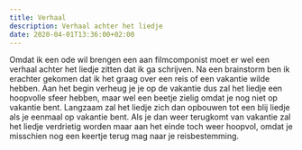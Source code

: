 ```yaml
---
title: Verhaal
description: Verhaal achter het liedje 
date: 2020-04-01T13:36:00+02:00
---
```

Omdat ik een ode wil brengen een aan filmcomponist moet er wel een verhaal achter het liedje zitten dat ik ga schrijven. Na een brainstorm ben ik erachter gekomen dat ik het graag over een reis of een vakantie wilde hebben. Aan het begin verheug je je op de vakantie dus zal het liedje een hoopvolle sfeer hebben, maar wel een beetje zielig omdat je nog niet op vakantie bent. Langzaam zal het liedje zich dan opbouwen tot een blij liedje als je eenmaal op vakantie bent. Als je dan weer terugkomt van vakantie zal het liedje verdrietig worden maar aan het einde toch weer hoopvol, omdat je misschien nog een keertje terug mag naar je reisbestemming.
